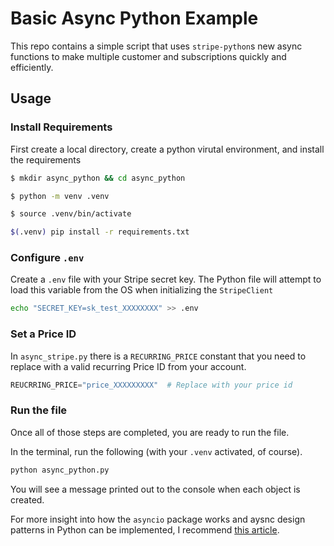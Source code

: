 # Basic Async Python Example

This repo contains a simple script that uses `stripe-python`s new async functions to make multiple customer and subscriptions quickly and efficiently.

## Usage

### Install Requirements
First create a local directory, create a python virutal environment, and install the requirements

```sh
$ mkdir async_python && cd async_python

$ python -m venv .venv

$ source .venv/bin/activate

$(.venv) pip install -r requirements.txt
```

### Configure `.env`

Create a `.env` file with your Stripe secret key.  The Python file will attempt to load this variable from the OS when initializing the `StripeClient`

```sh
echo "SECRET_KEY=sk_test_XXXXXXXX" >> .env
```

### Set a Price ID

In `async_stripe.py` there is a `RECURRING_PRICE` constant that you need to replace with a valid recurring Price ID from your account.

```python
REUCRRING_PRICE="price_XXXXXXXXX"  # Replace with your price id
```

### Run the file

Once all of those steps are completed, you are ready to run the file.  

In the terminal, run the following (with your `.venv` activated, of course).

```sh
python async_python.py
```

You will see a message printed out to the console when each object is created. 

For more insight into how the `asyncio` package works and aysnc design patterns in Python can be implemented, I recommend [this article](https://realpython.com/async-io-python/).
